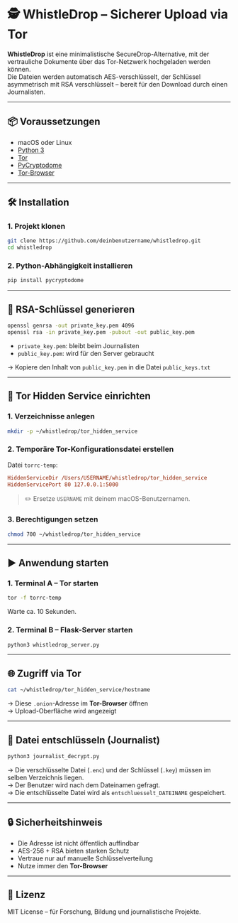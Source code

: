 
# 🕵️ WhistleDrop – Sicherer Upload via Tor

**WhistleDrop** ist eine minimalistische SecureDrop-Alternative, mit der vertrauliche Dokumente über das Tor-Netzwerk hochgeladen werden können.  
Die Dateien werden automatisch AES-verschlüsselt, der Schlüssel asymmetrisch mit RSA verschlüsselt – bereit für den Download durch einen Journalisten.

---

## 📦 Voraussetzungen

- macOS oder Linux
- [Python 3](https://www.python.org/downloads/)
- [Tor](https://www.torproject.org/)
- [PyCryptodome](https://pypi.org/project/pycryptodome/)
- [Tor-Browser](https://www.torproject.org/download/)

---

## 🛠 Installation

### 1. Projekt klonen

```bash
git clone https://github.com/deinbenutzername/whistledrop.git
cd whistledrop
```

### 2. Python-Abhängigkeit installieren

```bash
pip install pycryptodome
```

---

## 🔐 RSA-Schlüssel generieren

```bash
openssl genrsa -out private_key.pem 4096
openssl rsa -in private_key.pem -pubout -out public_key.pem
```

- `private_key.pem`: bleibt beim Journalisten
- `public_key.pem`: wird für den Server gebraucht

→ Kopiere den Inhalt von `public_key.pem` in die Datei `public_keys.txt`

---

## 🧱 Tor Hidden Service einrichten

### 1. Verzeichnisse anlegen

```bash
mkdir -p ~/whistledrop/tor_hidden_service
```

### 2. Temporäre Tor-Konfigurationsdatei erstellen

Datei `torrc-temp`:

```ini
HiddenServiceDir /Users/USERNAME/whistledrop/tor_hidden_service
HiddenServicePort 80 127.0.0.1:5000
```

> ✏️ Ersetze `USERNAME` mit deinem macOS-Benutzernamen.

### 3. Berechtigungen setzen

```bash
chmod 700 ~/whistledrop/tor_hidden_service
```

---

## ▶️ Anwendung starten

### 1. Terminal A – Tor starten

```bash
tor -f torrc-temp
```

Warte ca. 10 Sekunden.

### 2. Terminal B – Flask-Server starten

```bash
python3 whistledrop_server.py
```

---

## 🌐 Zugriff via Tor

```bash
cat ~/whistledrop/tor_hidden_service/hostname
```

→ Diese `.onion`-Adresse im **Tor-Browser** öffnen  
→ Upload-Oberfläche wird angezeigt

---

## 📰 Datei entschlüsseln (Journalist)

```bash
python3 journalist_decrypt.py
```

→ Die verschlüsselte Datei (`.enc`) und der Schlüssel (`.key`) müssen im selben Verzeichnis liegen.  
→ Der Benutzer wird nach dem Dateinamen gefragt.  
→ Die entschlüsselte Datei wird als `entschluesselt_DATEINAME` gespeichert.

---

## 🔒 Sicherheitshinweis

- Die Adresse ist nicht öffentlich auffindbar
- AES-256 + RSA bieten starken Schutz
- Vertraue nur auf manuelle Schlüsselverteilung
- Nutze immer den **Tor-Browser**

---

## 📄 Lizenz

MIT License – für Forschung, Bildung und journalistische Projekte.
